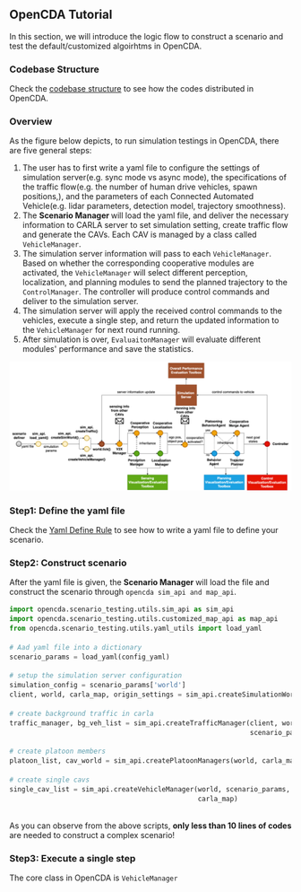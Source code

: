 ##  OpenCDA Tutorial
In this section,  we will introduce the logic flow to construct a scenario and test the default/customized 
algoirhtms in OpenCDA.

### Codebase Structure
Check the [codebase structure](codebase_structure.md) to see how the codes distributed in OpenCDA.

### Overview
As the figure below depicts, to run simulation testings in OpenCDA, there are five general steps:

1. The user has to first write a yaml file to configure the settings of simulation server(e.g. sync mode vs async mode), 
the specifications of the traffic flow(e.g. the number of human drive vehicles, spawn positions,), and the parameters of 
each Connected Automated  Vehicle(e.g. lidar parameters, detection model, trajectory smoothness).
2. The <strong> Scenario Manager </strong> will load the yaml file, and deliver the necessary information to CARLA
server to set simulation setting, create traffic flow and generate the CAVs. Each CAV is managed by a class called 
`VehicleManager`.
3. The simulation server information will pass to each `VehicleManager`. Based on whether the corresponding cooperative
modules are activated, the `VehicleManager` will select different perception, localization, and planning modules to send
the planned trajectory to the `ControlManager`. The controller will produce control commands and deliver to the  simulation server.
4. The simulation server will apply the received control commands to the vehicles, execute a single step, and return the updated
information to the `VehicleManager` for next round running.
5. After simulation is over, `EvaluaitonManager` will evaluate different modules' performance and save the statistics.

![teaser](images/flow.png )

### Step1: Define the yaml file
Check the [Yaml Define Rule](yaml_define.md) to see how to write a yaml file to define
your scenario.

### Step2: Construct scenario
After the yaml file is given, the <strong>Scenario Manager </strong> will load the file
and construct the scenario through `opencda sim_api and map_api`.

```python
import opencda.scenario_testing.utils.sim_api as sim_api
import opencda.scenario_testing.utils.customized_map_api as map_api
from opencda.scenario_testing.utils.yaml_utils import load_yaml

# Aad yaml file into a dictionary
scenario_params = load_yaml(config_yaml)

# setup the simulation server configuration
simulation_config = scenario_params['world']
client, world, carla_map, origin_settings = sim_api.createSimulationWorld(simulation_config, 'town06')

# create background traffic in carla
traffic_manager, bg_veh_list = sim_api.createTrafficManager(client, world,
                                                            scenario_params['carla_traffic_manager'])

# create platoon members
platoon_list, cav_world = sim_api.createPlatoonManagers(world, carla_map, scenario_params, opt.apply_ml)

# create single cavs
single_cav_list = sim_api.createVehicleManager(world, scenario_params, ['platooning'], cav_world,
                                               carla_map)



```
As you can observe from the above scripts, <strong>only less than 10 lines of codes</strong> 
are needed to construct a complex scenario!

### Step3: Execute a single step
The core class in OpenCDA is `VehicleManager`